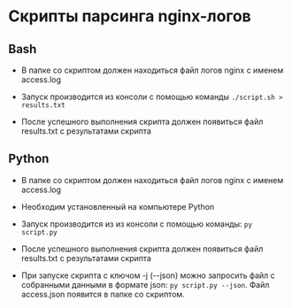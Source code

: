 Скрипты парсинга nginx-логов
============================
Bash
----

* В папке со скриптом должен находиться файл логов nginx с именем access.log

* Запуск производится из консоли с помощью команды 
    <code>./script.sh > results.txt</code>

* После успешного выполнения скрипта должен появиться файл results.txt с результатами скрипта

Python
------

* В папке со скриптом должен находиться файл логов nginx с именем access.log

* Необходим установленный на компьютере Python

* Запуск производится из из консоли с помощью команды:
    <code>py script.py</code>

* После успешного выполнения скрипта должен появиться файл results.txt с результатами скрипта

* При запуске скрипта с ключом -j (--json) можно запросить файл с собранными данными в формате json:
    <code>py script.py --json</code>.
Файл access.json появится в папке со скриптом.
